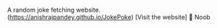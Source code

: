 A random joke fetching website. <br>
(https://anishrajpandey.github.io/JokePoke) [Visit the website]
👋
Noob
